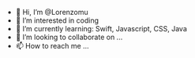 - 👋 Hi, I’m @Lorenzomu
- 👀 I’m interested in coding
- 🌱 I’m currently learning: Swift, Javascript, CSS, Java
- 💞️ I’m looking to collaborate on ...
- 📫 How to reach me ...

<!---
Lorenzomu/Lorenzomu is a ✨ special ✨ repository because its `README.md` (this file) appears on your GitHub profile.
You can click the Preview link to take a look at your changes.
--->
